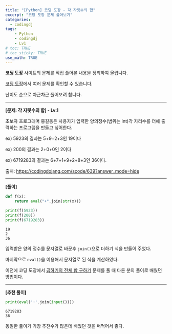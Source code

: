 ```yaml
---
title: "[Python] 코딩 도장 - 각 자릿수의 합"
excerpt: "코딩 도장 문제 풀어보기"
categories: 
  - codingdj
tags: 
    - Python
    - codingdj
    - Lv1
# toc: TRUE
# toc_sticky: TRUE
use_math: TRUE
---
```


**코딩 도장** 사이트의 문제를 직접 풀어본 내용을 정리하여 올립니다.

[코딩 도장](https://codingdojang.com/)에서 여러 문제를 확인할 수 있습니다.

난이도 순으로 차근차근 풀어보려 합니다.

---

**[문제: 각 자릿수의 합] - Lv.1**

초보자 프로그래머 홍길동은 사용자가 입력한 양의정수(범위는 int)각 자리수를 더해 출력하는 프로그램을 만들고 싶어한다. 

ex) 5923의 결과는 5+9+2+3인 19이다 

ex) 200의 결과는 2+0+0인 2이다 

ex) 6719283의 결과는 6+7+1+9+2+8+3인 36이다.

출처: <https://codingdojang.com/scode/639?answer_mode=hide>

---

**[풀이]**


```python
def f(x):
    return eval("+".join(str(x)))

print(f(5923))
print(f(200))
print(f(6719283))
```

    19
    2
    36
    

입력받은 양의 정수를 문자열로 바꾼후 `join()`으로 더하기 식을 만들어 주었다.

마지막으로 `eval()`을 이용해서 문자열로 된 식을 계산하였다.

이전에 코딩 도장에서 [곱하기의 전체 합 구하기](https://romg2.github.io/codingdj/02_%EC%BD%94%EB%94%A9-%EB%8F%84%EC%9E%A5-013.-%EA%B3%B1%ED%95%98%EA%B8%B0%EC%9D%98-%EC%A0%84%EC%B2%B4-%ED%95%A9-%EA%B5%AC%ED%95%98%EA%B8%B0/) 문제를 풀 때 다른 분의 풀이로 배웠던 방법이다.

---

**[추천 풀이]**


```python
print(eval('+'.join(input())))
```

    6719283
    36
    

동일한 풀이가 가장 추천수가 많은데 배웠던 것을 써먹어서 좋다.
